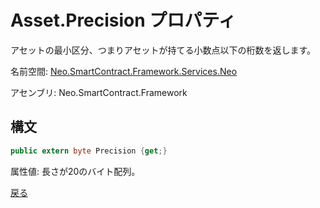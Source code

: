 # Asset.Precision プロパティ

アセットの最小区分、つまりアセットが持てる小数点以下の桁数を返します。

名前空間: [Neo.SmartContract.Framework.Services.Neo](../../neo.md)

アセンブリ: Neo.SmartContract.Framework

## 構文

```c#
public extern byte Precision {get;}
```

属性値: 長さが20のバイト配列。



[戻る](../Asset.md)
